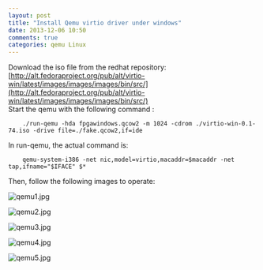 ```yaml
---
layout: post
title: "Install Qemu virtio driver under windows"
date: 2013-12-06 10:50
comments: true
categories: qemu Linux
---
```

Download the iso file from the redhat repository:    
[http://alt.fedoraproject.org/pub/alt/virtio-win/latest/images/images/images/bin/src/](http://alt.fedoraproject.org/pub/alt/virtio-win/latest/images/images/images/bin/src/)    
Start the qemu with the following command :      
```
 	./run-qemu -hda fpgawindows.qcow2 -m 1024 -cdrom ./virtio-win-0.1-74.iso -drive file=./fake.qcow2,if=ide
```
In run-qemu, the actual command is:     
```
	qemu-system-i386 -net nic,model=virtio,macaddr=$macaddr -net tap,ifname="$IFACE" $*
```
Then, follow the following images to operate: 

![qemu1.jpg](/images/qemu1.jpg)    

![qemu2.jpg](/images/qemu2.jpg)    

![qemu3.jpg](/images/qemu3.jpg)    

![qemu4.jpg](/images/qemu4.jpg)    

![qemu5.jpg](/images/qemu5.jpg)
